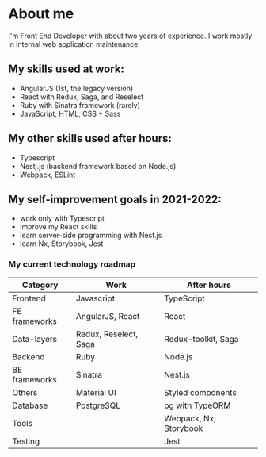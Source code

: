 # About me

I'm Front End Developer with about two years of experience. I work mostly in internal web application maintenance.

## My skills used at work:

- AngularJS (1st, the legacy version)
- React with Redux, Saga, and Reselect
- Ruby with Sinatra framework (rarely)
- JavaScript, HTML, CSS + Sass

## My other skills used after hours:

- Typescript
- Nestj.js (backend framework based on Node.js)
- Webpack, ESLint

## My self-improvement goals in 2021-2022:

- work only with Typescript
- improve my React skills
- learn server-side programming with Nest.js
- learn Nx, Storybook, Jest

### My current technology roadmap

| Category      | Work                  | After hours            |
| ------------- | --------------------- | ---------------------- |
| Frontend      | Javascript            | TypeScript             |
| FE frameworks | AngularJS, React      | React                  |
| Data-layers   | Redux, Reselect, Saga | Redux-toolkit, Saga    |
| Backend       | Ruby                  | Node.js                |
| BE frameworks | Sinatra               | Nest.js                |
| Others        | Material UI           | Styled components      |
| Database      | PostgreSQL            | pg with TypeORM        |
| Tools         |                       | Webpack, Nx, Storybook |
| Testing       |                       | Jest                   |
